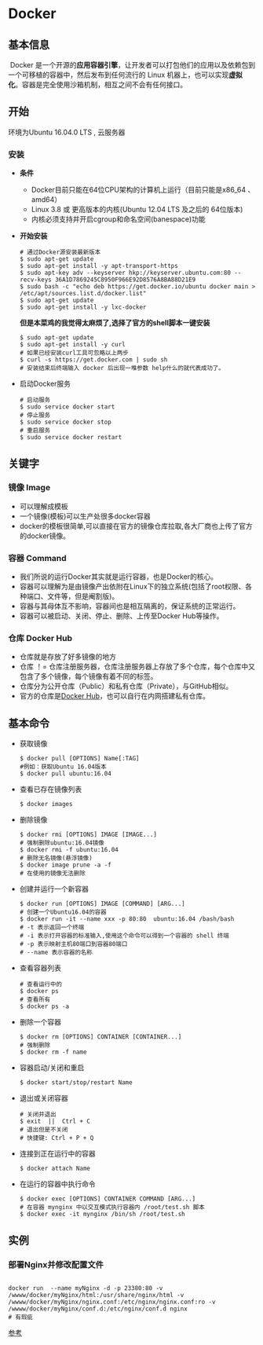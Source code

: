 #	Docker



##	基本信息

​	Docker 是一个开源的**应用容器引擎**，让开发者可以打包他们的应用以及依赖包到一个可移植的容器中，然后发布到任何流行的 Linux 机器上，也可以实现**虚拟化**。容器是完全使用沙箱机制，相互之间不会有任何接口。 



##	开始

环境为Ubuntu 16.04.0 LTS , 云服务器

### 安装

* **条件**

  * Docker目前只能在64位CPU架构的计算机上运行（目前只能是x86_64 、amd64）
  * Linux 3.8 或 更高版本的内核(Ubuntu 12.04 LTS 及之后的 64位版本)
  * 内核必须支持并开启cgroup和命名空间(banespace)功能

* **开始安装**

  

  ```shell
  # 通过Docker源安装最新版本
  $ sudo apt-get update
  $ sudo apt-get install -y apt-transport-https
  $ sudo apt-key adv --keyserver hkp://keyserver.ubuntu.com:80 --recv-keys 36A1D7869245C8950F966E92D8576A8BA88D21E9
  $ sudo bash -c "echo deb https://get.docker.io/ubuntu docker main > /etc/apt/sources.list.d/docker.list"
  $ sudo apt-get update
  $ sudo apt-get install -y lxc-docker
  ```

  

  **但是本菜鸡的我觉得太麻烦了,选择了官方的shell脚本一键安装**

  

  ```shell
  $ sudo apt-get update
  $ sudo apt-get install -y curl
  # 如果已经安装curl工具可忽略以上两步
  $ curl -s https://get.docker.com | sudo sh
  # 安装结束后终端输入 docker 后出现一堆参数 help什么的就代表成功了。
  ```

* 启动Docker服务

   ```shell
  # 启动服务
  $ sudo service docker start
  # 停止服务
  $ sudo service docker stop
  # 重启服务
  $ sudo service docker restart
  ```

## 关键字

### 镜像 Image

* 可以理解成模板
* 一个镜像(模板)可以生产处很多docker容器
* docker的模板很简单,可以直接在官方的镜像仓库拉取,各大厂商也上传了官方的docker镜像。

### 容器 Command

* 我们所说的运行Docker其实就是运行容器，也是Docker的核心。
* 容器可以理解为是由镜像产出依附在Linux下的独立系统(包括了root权限、各种端口、文件等，但是阉割版)。
* 容器与其母体互不影响，容器间也是相互隔离的，保证系统的正常运行。
* 容器可以被启动、关闭、停止、删除、上传至Docker Hub等操作。

### 仓库 Docker Hub

* 仓库就是存放了好多镜像的地方
* 仓库 ！= 仓库注册服务器，仓库注册服务器上存放了多个仓库，每个仓库中又包含了多个镜像，每个镜像有着不同的标签。
* 仓库分为公开仓库（Public）和私有仓库（Private），与GitHub相似。
* 官方的仓库是[Docker Hub](https://hub.docker.com/)，也可以自行在内网搭建私有仓库。



## 基本命令

* 获取镜像

  ```shell
  $ docker pull [OPTIONS] Name[:TAG]
  #例如：获取Ubuntu 16.04版本
  $ docker pull ubuntu:16.04
  ```

* 查看已存在镜像列表

  ```
  $ docker images
  ```

* 删除镜像

  ```shell
  $ docker rmi [OPTIONS] IMAGE [IMAGE...]
  # 强制删除ubuntu:16.04镜像
  $ docker rmi -f ubuntu:16.04
  # 删除无名镜像(悬浮镜像)
  $ docker image prune -a -f
  # 在使用的镜像无法删除
  ```

* 创建并运行一个新容器

  ```shell
  $ docker run [OPTIONS] IMAGE [COMMAND] [ARG...]
  # 创建一个Ubuntu16.04的容器
  $ docker run -it --name xxx -p 80:80 	ubuntu:16.04 /bash/bash
  # -t 表示返回一个终端
  # -i 表示打开容器的标准输入,使用这个命令可以得到一个容器的 shell 终端
  # -p 表示映射主机80端口到容器80端口
  # --name 表示容器的名称
  ```

* 查看容器列表

  ```shell
  # 查看运行中的
  $ docker ps 	
  # 查看所有
  $ docker ps -a
  ```

* 删除一个容器

  ```shell
  $ docker rm [OPTIONS] CONTAINER [CONTAINER...]
  # 强制删除
  $ docker rm -f name
  ```

* 容器启动/关闭和重启

  ```shell
  $ docker start/stop/restart Name
  ```

* 退出或关闭容器

  ```shell
  # 关闭并退出
  $ exit  ||  Ctrl + C
  # 退出但是不关闭
  # 快捷键: Ctrl + P + Q
  ```

* 连接到正在运行中的容器

  ```shell
  $ docker attach Name
  ```

* 在运行的容器中执行命令

  ```shell
  $ docker exec [OPTIONS] CONTAINER COMMAND [ARG...]
  # 在容器 mynginx 中以交互模式执行容器内 /root/test.sh 脚本
  $ docker exec -it mynginx /bin/sh /root/test.sh
  ```

  

## 实例

### 部署Nginx并修改配置文件

```shell

docker run  --name myNginx -d -p 23380:80 -v /wwww/docker/myNginx/html:/usr/share/nginx/html -v /wwww/docker/myNginx/nginx.conf:/etc/nginx/nginx.conf:ro -v /wwww/docker/myNginx/conf.d:/etc/nginx/conf.d nginx
# 有瑕疵
```



[参考](https://blog.csdn.net/wangfei0904306/article/details/77623400)